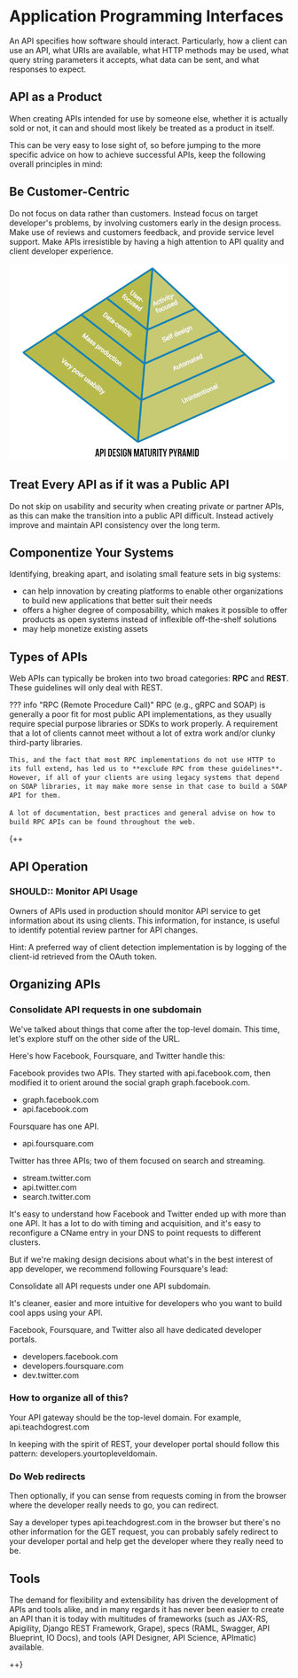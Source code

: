 # Application Programming Interfaces

An API specifies how software should interact. Particularly, how a client can use an API, what URIs are available, what HTTP methods may be used, what query string parameters it accepts, what data can be sent, and what responses to expect.

## API as a Product

When creating APIs intended for use by someone else, whether it is actually sold or not, it can and should most likely be treated as a product in itself.

This can be very easy to lose sight of, so before jumping to the more specific advice on how to achieve successful APIs, keep the following overall principles in mind:

## Be Customer-Centric

Do not focus on data rather than customers. Instead focus on target developer's problems, by involving customers early in the design process. Make use of reviews and customers feedback, and provide service level support. Make APIs irresistible by having a high attention to API quality and client developer experience.

![API as a Product](./imgs/api-as-a-product-750-3-v4.png)

## Treat Every API as if it was a Public API

Do not skip on usability and security when creating private or partner APIs, as this can make the transition into a public API difficult. Instead actively improve and maintain API consistency over the long term.

## Componentize Your Systems

Identifying, breaking apart, and isolating small feature sets in big systems:

- can help innovation by creating platforms to enable other organizations to build new applications that better suit their needs
- offers a higher degree of composability, which makes it possible to offer products as open systems instead of inflexible off-the-shelf solutions
- may help monetize existing assets

## Types of APIs

Web APIs can typically be broken into two broad categories: **RPC** and **REST**. These guidelines will only deal with REST.

??? info "RPC (Remote Procedure Call)"
    RPC (e.g., gRPC and SOAP) is generally a poor fit for most public API implementations, as they usually require special purpose libraries or SDKs to work properly. A requirement that a lot of clients cannot meet without a lot of extra work and/or clunky third-party libraries.
    
    This, and the fact that most RPC implementations do not use HTTP to its full extend, has led us to **exclude RPC from these guidelines**. However, if all of your clients are using legacy systems that depend on SOAP libraries, it may make more sense in that case to build a SOAP API for them.
    
    A lot of documentation, best practices and general advise on how to build RPC APIs can be found throughout the web.

{++

## API Operation

### SHOULD:: Monitor API Usage

Owners of APIs used in production should monitor API service to get information about its using clients. This information, for instance, is useful to identify potential review partner for API changes.

Hint: A preferred way of client detection implementation is by logging of the client-id retrieved from the OAuth token.

## Organizing APIs

### Consolidate API requests in one subdomain

We've talked about things that come after the top-level domain. This time, let's explore stuff on the other side of the URL.

Here's how Facebook, Foursquare, and Twitter handle this:

Facebook provides two APIs. They started with api.facebook.com, then modified it to orient around the social graph graph.facebook.com.

- graph.facebook.com
- api.facebook.com

Foursquare has one API.

- api.foursquare.com

Twitter has three APIs; two of them focused on search and streaming.

- stream.twitter.com
- api.twitter.com
- search.twitter.com

It's easy to understand how Facebook and Twitter ended up with more than one API. It has a lot to do with timing and acquisition, and it's easy to reconfigure a CName entry in your DNS to point requests to different clusters.

But if we're making design decisions about what's in the best interest of app developer, we recommend following Foursquare's lead:

Consolidate all API requests under one API subdomain.

It's cleaner, easier and more intuitive for developers who you want to build cool apps using your API.

Facebook, Foursquare, and Twitter also all have dedicated developer portals.

- developers.facebook.com
- developers.foursquare.com
- dev.twitter.com

### How to organize all of this?

Your API gateway should be the top-level domain. For example, api.teachdogrest.com

In keeping with the spirit of REST, your developer portal should follow this pattern: developers.yourtopleveldomain.

### Do Web redirects

Then optionally, if you can sense from requests coming in from the browser where the developer really needs to go, you can redirect.

Say a developer types api.teachdogrest.com in the browser but there's no other information for the GET request, you can probably safely redirect to your developer portal and help get the developer where they really need to be.

## Tools

The demand for flexibility and extensibility has driven the development of APIs and tools alike, and in many regards it has never been easier to create an API than it is today with multitudes of frameworks (such as JAX-RS, Apigility, Django REST Framework, Grape), specs (RAML, Swagger, API Blueprint, IO Docs), and tools (API Designer, API Science, APImatic) available.

++}
